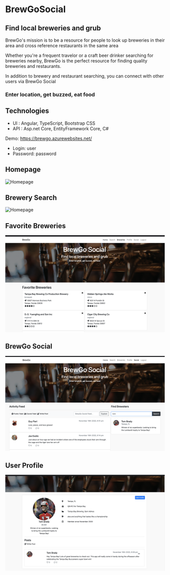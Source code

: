 # BrewGoSocial

## Find local breweries and grub

BrewGo's mission is to be a resource for people to look up breweries in their area and cross reference restaurants in the same area

Whether you're a frequent travelor or a craft beer drinker searching for breweries nearby, BrewGo is the perfect resource for finding quality breweries and restaurants.

In addition to brewery and restaurant searching, you can connect with other users via BrewGo Social

### Enter location, get buzzed, eat food

## Technologies
- UI : Angular, TypeScript, Bootstrap CSS
- API : Asp.net Core, EntityFramework Core, C#

Demo: https://brewgo.azurewebsites.net/

-   Login: user
-   Password: password

## Homepage

![Homepage](./BrewGoSocial/ClientApp/src/assets/images/home.png)

## Brewery Search

![Homepage](./BrewGoSocial/ClientApp/src/assets/images/search.png)

## Favorite Breweries

![Homepage](./BrewGoSocial/ClientApp/src/assets/images/saved.png)

## BrewGo Social

![Homepage](./BrewGoSocial/ClientApp/src/assets/images/social.png)

## User Profile

![Homepage](./BrewGoSocial/ClientApp/src/assets/images/profile.png)
